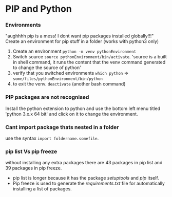# PIP and Python
### Environments
"aughhhh pip is a mess! I dont want pip packages installed globally!!!"\
Create an environment for pip stuff in a folder (works with python3 only)

1. Create an environment ```python -m venv pythonEnvironment```
2. Switch source ```source pythonEnvironment/bin/activate```. 'source is a built in shell command, it runs the content that the venv command generated to change the source of python'
3. verify that you switched environments ```which python``` => ```some/files/pythonEnvironment/bin/python```
4. to exit the venv. ```deactivate``` (another bash command)

### PIP packages are not recognised
Install the python extension to python and use the bottom left menu titled 'python 3.x.x 64 bit' and click on it to change the environment.

### Cant import package thats nested in a folder
use the syntax ```import foldername.somefile```.

### pip list Vs pip freeze
without installing any extra packages there are 43 packages in pip list and 39 packages in pip freeze.
* pip list is longer because it has the package *setuptools* and *pip* itself.
* Pip freeze is used to generate the *requirements.txt* file for automatically installing a list of packages.
